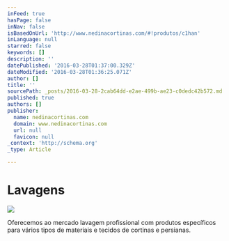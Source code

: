 ```yaml
---
inFeed: true
hasPage: false
inNav: false
isBasedOnUrl: 'http://www.nedinacortinas.com/#!produtos/c1han'
inLanguage: null
starred: false
keywords: []
description: ''
datePublished: '2016-03-28T01:37:00.329Z'
dateModified: '2016-03-28T01:36:25.071Z'
author: []
title: ''
sourcePath: _posts/2016-03-28-2cab64dd-e2ae-499b-ae23-c0dedc42b572.md
published: true
authors: []
publisher:
  name: nedinacortinas.com
  domain: www.nedinacortinas.com
  url: null
  favicon: null
_context: 'http://schema.org'
_type: Article

---
```

# Lavagens
![](https://static.wixstatic.com/media/626711_9c7d04bcc64b4ef7a2f3cf0c7b88c496.jpg/v1/fill/w_333,h_222,al_c,q_80,usm_0.66_1.00_0.01/626711_9c7d04bcc64b4ef7a2f3cf0c7b88c496.jpg)

Oferecemos ao mercado lavagem profissional com produtos específicos para vários tipos de materiais e tecidos de cortinas e persianas.